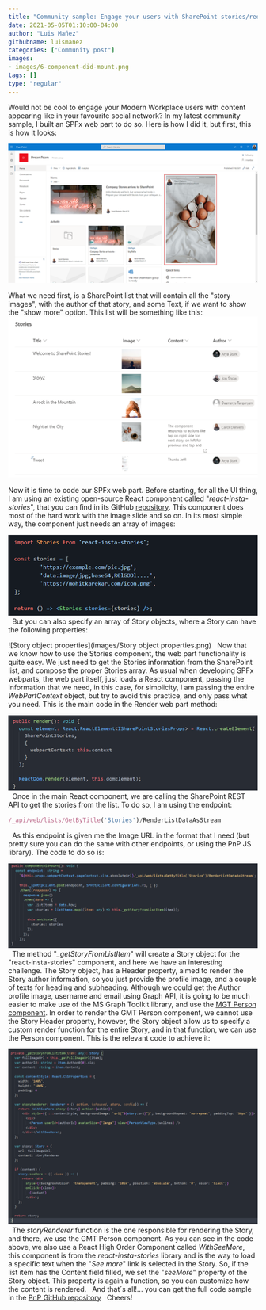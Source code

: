 ```yaml
---
title: "Community sample: Engage your users with SharePoint stories/reels"
date: 2021-05-05T01:10:00-04:00
author: "Luis Mañez"
githubname: luismanez
categories: ["Community post"]
images:
- images/6-component-did-mount.png
tags: []
type: "regular"
---
```


Would not be cool to engage your Modern Workplace users with content
appearing like in your favourite social network? In my latest community
sample, I built an SPFx web part to do so. Here is how I did it, but
first, this is how it looks:


![SharePoint stories webpart](images/1-sp-stories.png)

What we need first, is a SharePoint list that will contain all the
"story images", with the author of that story, and some Text, if we want
to show the "show more" option. This list will be something like this:
![SP List](images/2-sp-list.png)


Now it is time to code our SPFx web part.
Before starting, for all the UI thing, I am using an existing
open-source React component called "*react-insta-stories*", that you can
find in its GitHub
[repository](https://www.npmjs.com/package/react-insta-stories). This
component does most of the hard work with the image slide and so on. In
its most simple way, the component just needs an array of images:

![react package](images/3-react-insta-stories-library.png)
 
But you can also specify an array of Story objects, where a Story can
have the following properties:

![Story object properties](images/Story object properties.png)
 
Now that we know how to use the Stories component, the web part
functionality is quite easy. We just need to get the Stories information
from the SharePoint list, and compose the proper Stories array.
As usual when developing SPFx webparts, the web part itself, just loads a
React component, passing the information that we need, in this case, for
simplicity, I am passing the entire *WebPartContext* object, but try to
avoid this practice, and only pass what you need.
This is the main code in the Render web part method:


![SPFx Webpart render](images/5-webpart-render.png)
 
Once in the main React component, we are calling the SharePoint REST API
to get the stories from the list. To do so, I am using the endpoint:
 
```javascript
/_api/web/lists/GetByTitle('Stories')/RenderListDataAsStream
```
 
As this endpoint is given me the Image URL in the format that I need
(but pretty sure you can do the same with other endpoints, or using the
PnP JS library). The code to do so is:

![componentDidMount](images/6-component-did-mount.png)
 
The method "*\_getStoryFromListItem*" will create a Story object for the
"react-insta-stories" component, and here we have an interesting
challenge. The Story object, has a Header property, aimed to render the
Story author information, so you just provide the profile image, and a
couple of texts for heading and subheading. Although we could get the
Author profile image, username and email using Graph API, it is going to
be much easier to make use of the MS Graph Toolkit library, and use the
[MGT Person
component](https://docs.microsoft.com/graph/toolkit/components/person).
In order to render the GMT Person component, we cannot use the Story
Header property, however, the Story object allow us to specify a custom
render function for the entire Story, and in that function, we can use
the Person component. This is the relevant code to achieve it:

![Story custom render function](images/7-story-render.png)
 
The *storyRenderer* function is the one responsible for rendering the
Story, and there, we use the GMT Person component. As you can see in the
code above, we also use a React High Order Component called
*WithSeeMore*, this component is from the *react-insta-stories* library
and is the way to load a specific text when the "*See more*" link is
selected in the Story. So, if the list item has the Content field filled,
we set the "*seeMore*" property of the Story object. This property is
again a function, so you can customize how the content is rendered.
 
And that´s all!... you can get the full code sample in the [PnP GitHub
repository](https://github.com/pnp/sp-dev-fx-webparts/tree/main/samples/react-company-stories)
 
Cheers!
